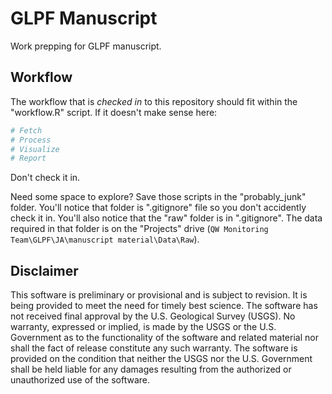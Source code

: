 # GLPF Manuscript

Work prepping for GLPF manuscript.

## Workflow

The workflow that is *checked in* to this repository should fit within the "workflow.R" script. If it doesn't make sense here:

```r
# Fetch
# Process
# Visualize
# Report
```
Don't check it in.

Need some space to explore? Save those scripts in the "probably_junk" folder. You'll notice that folder is ".gitignore" file so you don't accidently check it in. You'll also notice that the "raw" folder is in ".gitignore". The data required in that folder is on the "Projects" drive (`QW Monitoring Team\GLPF\JA\manuscript material\Data\Raw`).



## Disclaimer

This software is preliminary or provisional and is subject to revision. It is being provided to meet the need for timely best science. The software has not received final approval by the U.S. Geological Survey (USGS). No warranty, expressed or implied, is made by the USGS or the U.S. Government as to the functionality of the software and related material nor shall the fact of release constitute any such warranty. The software is provided on the condition that neither the USGS nor the U.S. Government shall be held liable for any damages resulting from the authorized or unauthorized use of the software.